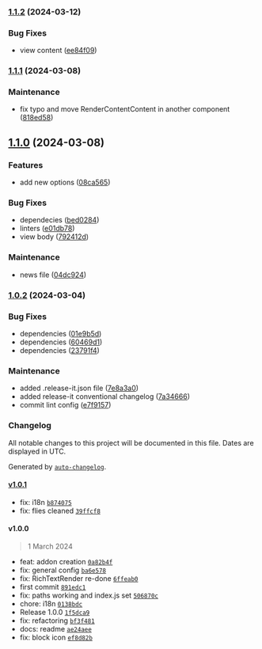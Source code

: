 

### [1.1.2](https://github.com/collective/volto-repeatable-content-block/compare/v1.1.1...v1.1.2) (2024-03-12)


### Bug Fixes

* view content ([ee84f09](https://github.com/collective/volto-repeatable-content-block/commit/ee84f099db15f6d79c5a2047df21768bf61b95be))

### [1.1.1](https://github.com/collective/volto-repeatable-content-block/compare/v1.1.0...v1.1.1) (2024-03-08)


### Maintenance

* fix typo and move RenderContentContent in another component ([818ed58](https://github.com/collective/volto-repeatable-content-block/commit/818ed5825e93258f7a38b9391091998f29f6da97))

## [1.1.0](https://github.com/collective/volto-repeatable-content-block/compare/v1.0.2...v1.1.0) (2024-03-08)


### Features

* add new options ([08ca565](https://github.com/collective/volto-repeatable-content-block/commit/08ca565d17511da7e4229469b2677b7e0e6d583b))


### Bug Fixes

* dependecies ([bed0284](https://github.com/collective/volto-repeatable-content-block/commit/bed0284d781fee4be2573f7732d345e82fe3489c))
* linters ([e01db78](https://github.com/collective/volto-repeatable-content-block/commit/e01db78892177c136c477ea7c57df68d9e75be6b))
* view body ([792412d](https://github.com/collective/volto-repeatable-content-block/commit/792412dcef2292e55c8bf34cfa98f1d32cfe50c5))


### Maintenance

* news file ([04dc924](https://github.com/collective/volto-repeatable-content-block/commit/04dc92483d9fe9712bd02b03715d35a68c8153ec))

### [1.0.2](https://github.com/collective/volto-repeatable-content-block/compare/v1.0.1...v1.0.2) (2024-03-04)


### Bug Fixes

* dependencies ([01e9b5d](https://github.com/collective/volto-repeatable-content-block/commit/01e9b5d9010f83554b9e2b8a0a51e13761a5f4b1))
* dependencies ([60469d1](https://github.com/collective/volto-repeatable-content-block/commit/60469d18d05c29c3dc50814709fba22d45a7c359))
* dependencies ([23791f4](https://github.com/collective/volto-repeatable-content-block/commit/23791f4e72f437c1b440cf8d60fa4649d5a721f4))


### Maintenance

* added .release-it.json file ([7e8a3a0](https://github.com/collective/volto-repeatable-content-block/commit/7e8a3a063fa518b4e201defc5d7eb01a29b9866d))
* added release-it conventional changelog ([7a34666](https://github.com/collective/volto-repeatable-content-block/commit/7a346669926eb0fbd275a6c1988bf3d6d7eb5f0f))
* commit lint config ([e7f9157](https://github.com/collective/volto-repeatable-content-block/commit/e7f9157a7c2bb9c1b23f54e2ea14b37a574839ec))

### Changelog

All notable changes to this project will be documented in this file. Dates are displayed in UTC.

Generated by [`auto-changelog`](https://github.com/CookPete/auto-changelog).

#### [v1.0.1](https://github.com/collective/volto-repeatable-content-block/compare/v1.0.0...v1.0.1)

- fix: i18n [`b874075`](https://github.com/collective/volto-repeatable-content-block/commit/b8740759a6df30ed3ac8471084489bf661575a08)
- fix: flies cleaned [`39ffcf8`](https://github.com/collective/volto-repeatable-content-block/commit/39ffcf825a0159739603ecd937df06e60af34c42)

#### v1.0.0

> 1 March 2024

- feat: addon creation [`0a82b4f`](https://github.com/collective/volto-repeatable-content-block/commit/0a82b4fc0595862763d76ab8eb2a0a3c804bb135)
- fix: general config [`ba6e578`](https://github.com/collective/volto-repeatable-content-block/commit/ba6e5786730b61b69319cf1f8a0686e57f6eba1c)
- fix: RichTextRender re-done [`6ffeab0`](https://github.com/collective/volto-repeatable-content-block/commit/6ffeab04748e490ed2d86d09bb7a9ad408971e86)
- first commit [`891edc1`](https://github.com/collective/volto-repeatable-content-block/commit/891edc1b191a9353e586cce8f542922be83975fd)
- fix: paths working and index.js set [`506870c`](https://github.com/collective/volto-repeatable-content-block/commit/506870c98eee7e3881bf429302980c95e8d3858d)
- chore: i18n [`0138bdc`](https://github.com/collective/volto-repeatable-content-block/commit/0138bdcbc871459fdfd0ff07996379ea49bae8af)
- Release 1.0.0 [`1f5dca9`](https://github.com/collective/volto-repeatable-content-block/commit/1f5dca957f7b8c3db3b4a232e4c0eb80d4d0e76b)
- fix: refactoring [`bf3f481`](https://github.com/collective/volto-repeatable-content-block/commit/bf3f481e41d869df0c68defda7cbb83f9ef776c4)
- docs: readme [`ae24aee`](https://github.com/collective/volto-repeatable-content-block/commit/ae24aeee83f5d26306a6760a51d7f5a72a76196d)
- fix: block icon [`ef8d82b`](https://github.com/collective/volto-repeatable-content-block/commit/ef8d82bfa9fcca84e6283bc7cd9c0eeab2e04363)